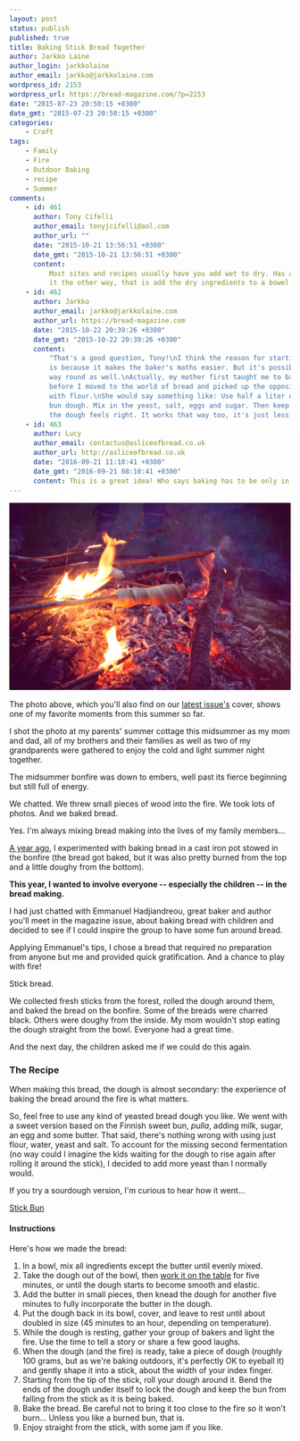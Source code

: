 ```yaml
---
layout: post
status: publish
published: true
title: Baking Stick Bread Together
author: Jarkko Laine
author_login: jarkkolaine
author_email: jarkko@jarkkolaine.com
wordpress_id: 2153
wordpress_url: https://bread-magazine.com/?p=2153
date: "2015-07-23 20:50:15 +0300"
date_gmt: "2015-07-23 20:50:15 +0300"
categories:
    - Craft
tags:
    - Family
    - Fire
    - Outdoor Baking
    - recipe
    - Summer
comments:
    - id: 461
      author: Tony Cifelli
      author_email: tonyjcifelli@aol.com
      author_url: ""
      date: "2015-10-21 13:56:51 +0300"
      date_gmt: "2015-10-21 13:56:51 +0300"
      content:
          Most sites and recipes usually have you add wet to dry. Has anyone done
          it the other way, that is add the dry ingredients to a bowel with the wet ingredients??
    - id: 462
      author: Jarkko
      author_email: jarkko@jarkkolaine.com
      author_url: https://bread-magazine.com
      date: "2015-10-22 20:39:26 +0300"
      date_gmt: "2015-10-22 20:39:26 +0300"
      content:
          "That's a good question, Tony!\nI think the reason for starting with flour
          is because it makes the baker's maths easier. But it's possible to go the other
          way round as well.\nActually, my mother first taught me to bake \bby wet ingredients
          before I moved to the world of bread and picked up the opposite method of starting
          with flour.\nShe would say something like: Use half a liter of milk for this sweet
          bun dough. Mix in the yeast, salt, eggs and sugar. Then keep adding flour until
          the dough feels right. It works that way too, it's just less precise."
    - id: 463
      author: Lucy
      author_email: contactus@asliceofbread.co.uk
      author_url: http://asliceofbread.co.uk
      date: "2016-09-21 11:10:41 +0300"
      date_gmt: "2016-09-21 08:10:41 +0300"
      content: This is a great idea! Who says baking has to be only in the kitchen?
---
```


![Stick Bread](/assets/blog/stick-bread.jpg)

The photo above, which you'll also find on our [latest issue's](https://bread-magazine.com/issue/issue-16/) cover, shows one of my favorite moments from this summer so far.

I shot the photo at my parents' summer cottage this midsummer as my mom and dad, all of my brothers and their families as well as two of my grandparents were gathered to enjoy the cold and light summer night together.

The midsummer bonfire was down to embers, well past its fierce beginning but still full of energy.

We chatted. We threw small pieces of wood into the fire. We took lots of photos. And we baked bread.

Yes. I'm always mixing bread making into the lives of my family members...

[A year ago](https://bread-magazine.com/issue/summer-2014/), I experimented with baking bread in a cast iron pot stowed in the bonfire (the bread got baked, but it was also pretty burned from the top and a little doughy from the bottom).

**This year, I wanted to involve everyone -- especially the children -- in the bread making.**

I had just chatted with Emmanuel Hadjiandreou, great baker and author you'll meet in the magazine issue, about baking bread with children and decided to see if I could inspire the group to have some fun around bread.

Applying Emmanuel's tips, I chose a bread that required no preparation from anyone but me and provided quick gratification. And a chance to play with fire!

Stick bread.

We collected fresh sticks from the forest, rolled the dough around them, and baked the bread on the bonfire. Some of the breads were charred black. Others were doughy from the inside. My mom wouldn't stop eating the dough straight from the bowl. Everyone had a great time.

And the next day, the children asked me if we could do this again.

### The Recipe

When making this bread, the dough is almost secondary: the experience of baking the bread around the fire is what matters.

So, feel free to use any kind of yeasted bread dough you like. We went with a sweet version based on the Finnish sweet bun, _pulla_, adding milk, sugar, an egg and some butter. That said, there's nothing wrong with using just flour, water, yeast and salt. To account for the missing second fermentation (no way could I imagine the kids waiting for the dough to rise again after rolling it around the stick), I decided to add more yeast than I normally would.

If you try a sourdough version, I'm curious to hear how it went...

<a href="http://bunfiles.breadstorm.com/bunfiles/YQ63RF/CRUKXP/">Stick Bun</a>

#### Instructions

Here's how we made the bread:

1. In a bowl, mix all ingredients except the butter until evenly mixed.
2. Take the dough out of the bowl, then [work it on the table](https://bread-magazine.com/kneading-technique-roundup/) for five minutes, or until the dough starts to become smooth and elastic.
3. Add the butter in small pieces, then knead the dough for another five minutes to fully incorporate the butter in the dough.
4. Put the dough back in its bowl, cover, and leave to rest until about doubled in size (45 minutes to an hour, depending on temperature).
5. While the dough is resting, gather your group of bakers and light the fire. Use the time to tell a story or share a few good laughs.
6. When the dough (and the fire) is ready, take a piece of dough (roughly 100 grams, but as we're baking outdoors, it's perfectly OK to eyeball it) and gently shape it into a stick, about the width of your index finger.
7. Starting from the tip of the stick, roll your dough around it. Bend the ends of the dough under itself to lock the dough and keep the bun from falling from the stick as it is being baked.
8. Bake the bread. Be careful not to bring it too close to the fire so it won't burn... Unless you like a burned bun, that is.
9. Enjoy straight from the stick, with some jam if you like.
